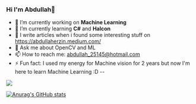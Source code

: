 ### Hi I'm Abdullah👋 



- 🔭 I’m currently working on **Machine Learning** 
- 🌱 I’m currently learning **C#** and **Halcon**
- 📝 I write articles when i found some interesting stuff on https://abdullaherzin.medium.com/
- 💬 Ask me about OpenCV and ML
- 📫 How to reach me: abdullah_25145@hotmail.com
- ⚡ Fun fact: I used my energy for Machine vision for 2 years but now I'm here to learn Machine Learning :D
--


![](https://komarev.com/ghpvc/?username=Erzn3522)



[![Anurag's GitHub stats](https://github-readme-stats.vercel.app/api?username=Erzn3522)](https://github.com/anuraghazra/github-readme-stats)

